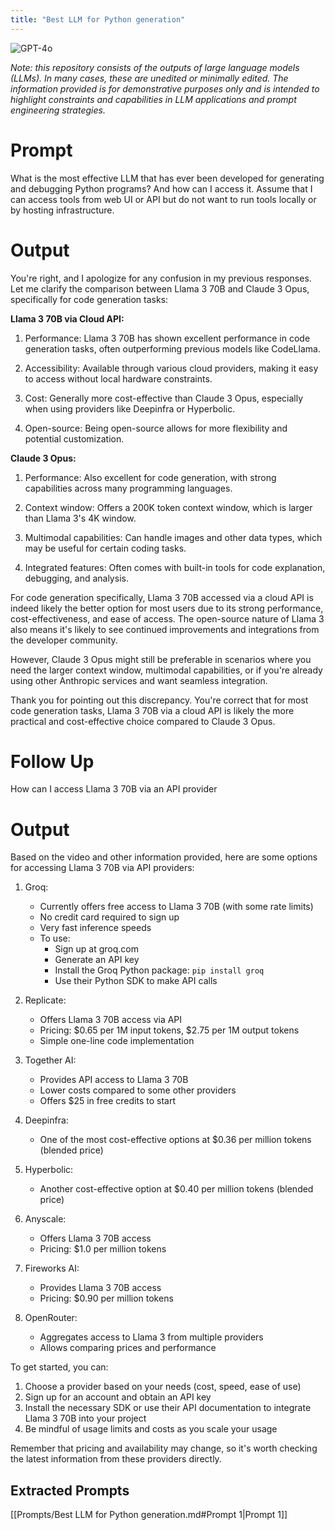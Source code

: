 ```yaml
---
title: "Best LLM for Python generation"
---
```

![GPT-4o](https://img.shields.io/badge/GPT--4o-3333FF?style=for-the-badge&logo=openai&logoColor=white)



*Note: this repository consists of the outputs of large language models (LLMs). In many cases, these are unedited or minimally edited. The information provided is for demonstrative purposes only and is intended to highlight constraints and capabilities in LLM applications and prompt engineering strategies.*


# Prompt

What is the most effective LLM that has ever been developed for generating and debugging Python programs? And how can I access it. Assume that I can access tools from web UI or API but do not want to run tools locally or by hosting infrastructure.

# Output
You're right, and I apologize for any confusion in my previous responses. Let me clarify the comparison between Llama 3 70B and Claude 3 Opus, specifically for code generation tasks:

**Llama 3 70B via Cloud API:**

1. Performance: Llama 3 70B has shown excellent performance in code generation tasks, often outperforming previous models like CodeLlama.

2. Accessibility: Available through various cloud providers, making it easy to access without local hardware constraints.

3. Cost: Generally more cost-effective than Claude 3 Opus, especially when using providers like Deepinfra or Hyperbolic.

4. Open-source: Being open-source allows for more flexibility and potential customization.

**Claude 3 Opus:**

1. Performance: Also excellent for code generation, with strong capabilities across many programming languages.

2. Context window: Offers a 200K token context window, which is larger than Llama 3's 4K window.

3. Multimodal capabilities: Can handle images and other data types, which may be useful for certain coding tasks.

4. Integrated features: Often comes with built-in tools for code explanation, debugging, and analysis.

For code generation specifically, Llama 3 70B accessed via a cloud API is indeed likely the better option for most users due to its strong performance, cost-effectiveness, and ease of access. The open-source nature of Llama 3 also means it's likely to see continued improvements and integrations from the developer community.

However, Claude 3 Opus might still be preferable in scenarios where you need the larger context window, multimodal capabilities, or if you're already using other Anthropic services and want seamless integration.

Thank you for pointing out this discrepancy. You're correct that for most code generation tasks, Llama 3 70B via a cloud API is likely the more practical and cost-effective choice compared to Claude 3 Opus.

# Follow Up
How can I access Llama 3 70B via an API provider

# Output
Based on the video and other information provided, here are some options for accessing Llama 3 70B via API providers:

1. Groq:
   - Currently offers free access to Llama 3 70B (with some rate limits)
   - No credit card required to sign up
   - Very fast inference speeds
   - To use:
     - Sign up at groq.com
     - Generate an API key
     - Install the Groq Python package: `pip install groq`
     - Use their Python SDK to make API calls

2. Replicate:
   - Offers Llama 3 70B access via API
   - Pricing: $0.65 per 1M input tokens, $2.75 per 1M output tokens
   - Simple one-line code implementation

3. Together AI:
   - Provides API access to Llama 3 70B
   - Lower costs compared to some other providers
   - Offers $25 in free credits to start

4. Deepinfra:
   - One of the most cost-effective options at $0.36 per million tokens (blended price)

5. Hyperbolic:
   - Another cost-effective option at $0.40 per million tokens (blended price)

6. Anyscale:
   - Offers Llama 3 70B access
   - Pricing: $1.0 per million tokens

7. Fireworks AI:
   - Provides Llama 3 70B access
   - Pricing: $0.90 per million tokens

8. OpenRouter:
   - Aggregates access to Llama 3 from multiple providers
   - Allows comparing prices and performance

To get started, you can:
1. Choose a provider based on your needs (cost, speed, ease of use)
2. Sign up for an account and obtain an API key
3. Install the necessary SDK or use their API documentation to integrate Llama 3 70B into your project
4. Be mindful of usage limits and costs as you scale your usage

Remember that pricing and availability may change, so it's worth checking the latest information from these providers directly.

 




## Extracted Prompts
[[Prompts/Best LLM for Python generation.md#Prompt 1|Prompt 1]]
